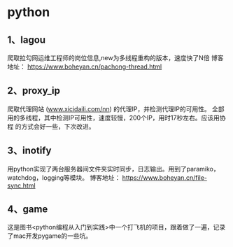 # python

## 1、lagou
爬取拉勾网运维工程师的岗位信息,new为多线程重构的版本，速度快了N倍
博客地址： https://www.boheyan.cn/pachong-thread.html

## 2、proxy_ip
爬取代理网站 (www.xicidaili.com/nn) 的代理IP，并检测代理IP的可用性。
全部用的多线程，其中检测IP可用性，速度较慢，200个IP，用时17秒左右。应该用协程
的方式会好一些，下次改进。

## 3、inotify
用python实现了两台服务器间文件夹实时同步，日志输出。用到了paramiko，watchdog，logging等模块。
博客地址： https://www.boheyan.cn/file-sync.html

## 4、game
这是图书<python编程从入门到实践>中一个打飞机的项目，跟着做了一遍，记录了mac开发pygame的一些坑。
